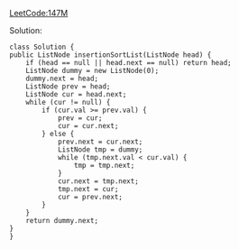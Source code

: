 [LeetCode:147M](https://leetcode.com/problems/insertion-sort-list/description/)

Solution:

    class Solution {
    public ListNode insertionSortList(ListNode head) {
        if (head == null || head.next == null) return head;
        ListNode dummy = new ListNode(0);
        dummy.next = head;
        ListNode prev = head;
        ListNode cur = head.next;
        while (cur != null) {
            if (cur.val >= prev.val) {
                prev = cur;
                cur = cur.next;
            } else {
                prev.next = cur.next;
                ListNode tmp = dummy;
                while (tmp.next.val < cur.val) {
                    tmp = tmp.next;
                }
                cur.next = tmp.next;
                tmp.next = cur;
                cur = prev.next;
            }
        }
        return dummy.next;
    }
    }
